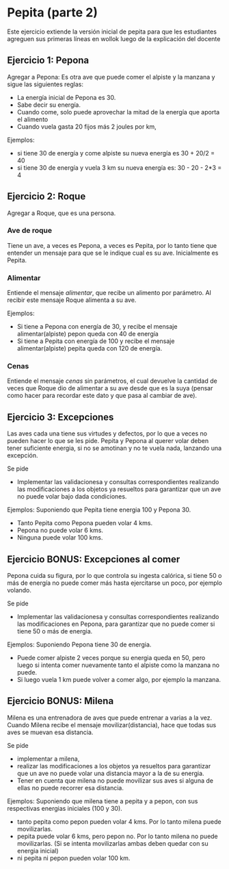 # Pepita (parte 2)

Este ejercicio extiende la versión inicial de pepita para que les estudiantes agreguen
sus primeras líneas en wollok luego de la explicación del docente

## Ejercicio 1: Pepona

Agregar a Pepona: Es otra ave que puede comer el alpiste y la manzana y sigue las siguientes reglas:

- La energía inicial de Pepona es 30.
- Sabe decir su energía. 
- Cuando come, solo puede aprovechar la mitad de la energía que aporta el alimento
- Cuando vuela gasta 20 fijos más 2 joules por km, 

Ejemplos:
- si tiene 30 de energía y come alpiste su nueva energía es 30 + 20/2 = 40 
- si tiene 30 de energía y vuela 3 km su nueva energía es: 30 - 20 - 2*3 = 4


## Ejercicio 2: Roque
Agregar a Roque, que es una persona.

### Ave de roque
Tiene un ave, a veces es Pepona, a veces es Pepita, por lo tanto tiene que entender un mensaje para que se le indique cual es su ave. Inicialmente es Pepita.

### Alimentar

 Entiende el mensaje *alimentar*, que recibe un alimento por parámetro. Al recibir este mensaje Roque alimenta a su ave. 

Ejemplos:
- Si tiene a Pepona con energía de 30, y recibe el mensaje alimentar(alpiste) pepon queda con 40 de energía
- Si tiene a Pepita con energía de 100 y recibe el mensaje alimentar(alpiste) pepita queda con 120 de energía.

### Cenas

Entiende el mensaje *cenas* sin parámetros, el cual devuelve la cantidad de veces que Roque dio de alimentar a su ave desde que es la suya (pensar como hacer para recordar este dato y que pasa al cambiar de ave).


## Ejercicio 3: Excepciones
Las aves cada una tiene sus virtudes y defectos, por lo que a veces no pueden hacer lo que se les pide.
 Pepita y Pepona al querer volar deben tener suficiente energia, si no se amotinan y no te vuela nada, lanzando una excepción.
  
Se pide 
* Implementar las validacionesa y consultas correspondientes realizando las modificaciones a los objetos ya resueltos para garantizar que un ave no puede volar bajo dada condiciones. 

Ejemplos: 
 Suponiendo que Pepita tiene energia 100 y Pepona 30.
 
 * Tanto Pepita como Pepona pueden volar 4 kms.
 * Pepona no puede volar 6 kms.
 * Ninguna puede volar 100 kms.

## Ejercicio BONUS: Excepciones al comer
 Pepona cuida su figura, por lo que controla su ingesta calórica, si tiene 50 o más de energía no puede comer más hasta ejercitarse un poco, por ejemplo volando.

Se pide 
* Implementar las validacionesa y consultas correspondientes realizando las modificaciones en Pepona, para garantizar que no puede comer si tiene 50 o más de energia. 

Ejemplos: 
 Suponiendo Pepona tiene 30 de energia.
 
 * Puede comer alpiste 2 veces porque su energia queda en 50, pero luego si intenta comer nuevamente tanto el alpiste como la manzana no puede.
 * Si luego vuela 1 km puede volver a comer algo, por ejemplo la manzana.
 
## Ejercicio BONUS: Milena

Milena es una entrenadora de aves que puede entrenar a varias a la vez. Cuando Milena recibe el mensaje movilizar(distancia), hace que todas sus aves se muevan esa distancia.

Se pide 
* implementar a milena, 
* realizar las modificaciones a los objetos ya resueltos para garantizar que un ave no puede volar una distancia mayor a la de su energia. 
* Tener en cuenta que milena no puede movilizar sus aves si alguna de ellas no puede recorrer esa distancia.

Ejemplos: 
 Suponiendo que milena tiene a pepita y a pepon, con sus respectivas energias iniciales (100 y 30).
 
 * tanto pepita como pepon pueden volar 4 kms. Por lo tanto milena puede movilizarlas.
 * pepita puede volar 6 kms, pero pepon no. Por lo tanto milena no puede movilizarlas. (Si se intenta movilizarlas ambas deben quedar con su energia inicial)
 * ni pepita ni pepon pueden volar 100 km.
 
 
 
 
 












